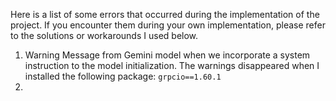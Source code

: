 
Here is a list of some errors that occurred during the implementation of the project. If you encounter them during your own implementation, please refer to the solutions or workarounds I used below.

1. Warning Message from Gemini model when we incorporate a system instruction to the model initialization. The warnings disappeared when I installed the following package: `grpcio==1.60.1`
2. 